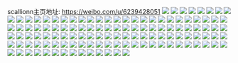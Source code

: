 scallionn主页地址: https://weibo.com/u/6239428051 
![](https://wx4.sinaimg.cn/mw2000/006Og0gjly1h6s0ejmcfmj30u01hcgql.jpg) 
![](https://wx4.sinaimg.cn/mw2000/006Og0gjly1h6nso7dgpnj30u0140wka.jpg) 
![](https://wx4.sinaimg.cn/mw2000/006Og0gjgy1h5fslxopqqj31ei1eiqjt.jpg) 
![](https://wx4.sinaimg.cn/mw2000/006Og0gjgy1h53pvlu1ybj32c0340u0z.jpg) 
![](https://wx4.sinaimg.cn/mw2000/006Og0gjgy1h4i8h3ed9lj31hc0u0qa5.jpg) 
![](https://wx4.sinaimg.cn/mw2000/006Og0gjgy1h4d54rzuolj32c02c0kjl.jpg) 
![](https://wx4.sinaimg.cn/mw2000/006Og0gjgy1h4d54u65x4j32c02c0x6p.jpg) 
![](https://wx4.sinaimg.cn/mw2000/006Og0gjgy1h4d54v5l12j32c02c07wh.jpg) 
![](https://wx4.sinaimg.cn/mw2000/006Og0gjgy1h4d54waud6j32c02c0qv5.jpg) 
![](https://wx4.sinaimg.cn/mw2000/006Og0gjgy1h4d54xxeo0j32c02c0e82.jpg) 
![](https://wx4.sinaimg.cn/mw2000/006Og0gjgy1h47degvxyxj30yi22o7wh.jpg) 
![](https://wx4.sinaimg.cn/mw2000/006Og0gjgy1h47defmup5j30yi22otkc.jpg) 
![](https://wx4.sinaimg.cn/mw2000/006Og0gjgy1h47dehmiiqj30yi22ownp.jpg) 
![](https://wx4.sinaimg.cn/mw2000/006Og0gjgy1h47deihwgzj30yi22o7ds.jpg) 
![](https://wx4.sinaimg.cn/mw2000/006Og0gjgy1h47dej4hu3j30yi22ojxo.jpg) 
![](https://wx4.sinaimg.cn/mw2000/006Og0gjgy1h47dek3jn9j30yi22ownz.jpg) 
![](https://wx4.sinaimg.cn/mw2000/006Og0gjgy1h3yi3kfbb1j30n01dsdtq.jpg) 
![](https://wx4.sinaimg.cn/mw2000/006Og0gjgy1h3yi3lamqqj30n01dsqkh.jpg) 
![](https://wx4.sinaimg.cn/mw2000/006Og0gjgy1h3yi04uq7rj32c02c0u0x.jpg) 
![](https://wx4.sinaimg.cn/mw2000/006Og0gjgy1h3yi0607dej30ms0cpdke.jpg) 
![](https://wx4.sinaimg.cn/mw2000/006Og0gjgy1h3xaipdbxsj30n01dsgqj.jpg) 
![](https://wx4.sinaimg.cn/mw2000/006Og0gjgy1gxb3m77vfsj30tu0tugtp.jpg) 
![](https://wx4.sinaimg.cn/mw2000/006Og0gjgy1gxb3m7r82dj30tu0tu4bw.jpg) 
![](https://wx4.sinaimg.cn/mw2000/006Og0gjgy1gxb3m6ryysj31400u0tt6.jpg) 
![](https://wx4.sinaimg.cn/mw2000/006Og0gjgy1gxb3m8pqsfj32c02c0e82.jpg) 
![](https://wx4.sinaimg.cn/mw2000/006Og0gjgy1gxb3m9z172j31r0340qv5.jpg) 
![](https://wx4.sinaimg.cn/mw2000/006Og0gjgy1gxb3mdt3rbj33401r0kjm.jpg) 
![](https://wx4.sinaimg.cn/mw2000/006Og0gjgy1gxb3mfcf0wj30u01404qp.jpg) 
![](https://wx4.sinaimg.cn/mw2000/006Og0gjgy1gxb3mgk8mxj32c02c01kz.jpg) 
![](https://wx4.sinaimg.cn/mw2000/006Og0gjgy1gxb3mic7yzj32c02c0e83.jpg) 
![](https://wx4.sinaimg.cn/mw2000/006Og0gjgy1gxb3mk09zuj32c02c01ky.jpg) 
![](https://wx4.sinaimg.cn/mw2000/006Og0gjgy1gxb3mlm1woj32c02c07wi.jpg) 
![](https://wx4.sinaimg.cn/mw2000/006Og0gjgy1gxb3mn937pj32c02c0npe.jpg) 
![](https://wx4.sinaimg.cn/mw2000/006Og0gjgy1gxb3molj1lj32c02c01kx.jpg) 
![](https://wx4.sinaimg.cn/mw2000/006Og0gjgy1gxb3mpc24bj30n01dqqde.jpg) 
![](https://wx4.sinaimg.cn/mw2000/006Og0gjgy1gxb3mclzvrj32c92c0npd.jpg) 
![](https://wx4.sinaimg.cn/mw2000/006Og0gjgy1gxb3mppfywj30zk0zk4bt.jpg) 
![](https://wx4.sinaimg.cn/mw2000/006Og0gjgy1gxb3mqk1cvj32c02c0hdt.jpg) 
![](https://wx4.sinaimg.cn/mw2000/006Og0gjgy1gxb3ms1365j32c02c07wi.jpg) 
![](https://wx4.sinaimg.cn/mw2000/006Og0gjgy1gu6lg55t37j31sc1sc7wh.jpg) 
![](https://wx4.sinaimg.cn/mw2000/006Og0gjgy1gu6lg7nxw3j32c02c0qv5.jpg) 
![](https://wx4.sinaimg.cn/mw2000/006Og0gjgy1gqfnfa23b8j30n01ds1l2.jpg) 
![](https://wx4.sinaimg.cn/mw2000/006Og0gjgy1gq5kra74bvj32bc334e8a.jpg) 
![](https://wx4.sinaimg.cn/mw2000/006Og0gjgy1gq5kr6yvnaj3334334npt.jpg) 
![](https://wx4.sinaimg.cn/mw2000/006Og0gjgy1gq5krg1gmoj33343344r1.jpg) 
![](https://wx4.sinaimg.cn/mw2000/006Og0gjgy1gq5kri3sczj32bc3344qu.jpg) 
![](https://wx4.sinaimg.cn/mw2000/006Og0gjgy1gq5krlf5hvj32bc334b2f.jpg) 
![](https://wx4.sinaimg.cn/mw2000/006Og0gjly1golkzr6bnkj32c0340npd.jpg) 
![](https://wx4.sinaimg.cn/mw2000/006Og0gjly1golkzvjywvj32c03407wi.jpg) 
![](https://wx4.sinaimg.cn/mw2000/006Og0gjly1golkzy5n97j31w01w01kx.jpg) 
![](https://wx4.sinaimg.cn/mw2000/006Og0gjly1goll0012htj31w01w0e81.jpg) 
![](https://wx4.sinaimg.cn/mw2000/006Og0gjly1goll01nq97j31w01w0e81.jpg) 
![](https://wx4.sinaimg.cn/mw2000/006Og0gjly1goll038i5hj31w01w04qp.jpg) 
![](https://wx4.sinaimg.cn/mw2000/006Og0gjly1goll04sl24j31w01w04qp.jpg) 
![](https://wx4.sinaimg.cn/mw2000/006Og0gjly1goll069juuj31w01w07wh.jpg) 
![](https://wx4.sinaimg.cn/mw2000/006Og0gjly1golkznegmmj32c03401kx.jpg) 
![](https://wx4.sinaimg.cn/mw2000/006Og0gjly1goca5zdg9uj30n01ds1l1.jpg) 
![](https://wx4.sinaimg.cn/mw2000/006Og0gjly1goa6c2ijjjj30u01hc111.jpg) 
![](https://wx4.sinaimg.cn/mw2000/006Og0gjly1goa6c3ir3cj30yi22owzv.jpg) 
![](https://wx4.sinaimg.cn/mw2000/006Og0gjly1goa6c50lszj30yi22odxr.jpg) 
![](https://wx4.sinaimg.cn/mw2000/006Og0gjly1goa6c1w6xdj30u01hhq7i.jpg) 
![](https://wx4.sinaimg.cn/mw2000/006Og0gjly1goa6c65uixj30ge0t477p.jpg) 
![](https://wx4.sinaimg.cn/mw2000/006Og0gjly1goa6c6itfhj30u01sx7c3.jpg) 
![](https://wx4.sinaimg.cn/mw2000/006Og0gjly1goa6c76atbj30yi22o4ae.jpg) 
![](https://wx4.sinaimg.cn/mw2000/006Og0gjly1goa6c8h58wj30yi22ojwo.jpg) 
![](https://wx4.sinaimg.cn/mw2000/006Og0gjly1goa6c90ay5j30yi22owji.jpg) 
![](https://wx4.sinaimg.cn/mw2000/006Og0gjly1goa6c9lupuj30yi22o16v.jpg) 
![](https://wx4.sinaimg.cn/mw2000/006Og0gjly1goa6ca81q8j30yi22oqci.jpg) 
![](https://wx4.sinaimg.cn/mw2000/006Og0gjly1goa6canh3kj30yi22on1v.jpg) 
![](https://wx4.sinaimg.cn/mw2000/006Og0gjly1goa6cbv5adj30yi22ohdt.jpg) 
![](https://wx4.sinaimg.cn/mw2000/006Og0gjly1goa6cckz4dj30yi22ongo.jpg) 
![](https://wx4.sinaimg.cn/mw2000/006Og0gjly1goa6cdc1lej30yi22on9s.jpg) 
![](https://wx4.sinaimg.cn/mw2000/006Og0gjly1goa6ce1ohej30yi22o12p.jpg) 
![](https://wx4.sinaimg.cn/mw2000/006Og0gjly1goa6cemmx8j30yi22ok54.jpg) 
![](https://wx4.sinaimg.cn/mw2000/006Og0gjly1goa6cf7f2yj30yi22ok5s.jpg) 
![](https://wx4.sinaimg.cn/mw2000/006Og0gjgy1gniswhu1ibj30n01dsnpd.jpg) 
![](https://wx4.sinaimg.cn/mw2000/006Og0gjgy1gniswk9vllj31o01o0e81.jpg) 
![](https://wx4.sinaimg.cn/mw2000/006Og0gjgy1gniswmgo2vj31o0280hdt.jpg) 
![](https://wx4.sinaimg.cn/mw2000/006Og0gjgy1gniswoeorhj31o01o0e81.jpg) 
![](https://wx4.sinaimg.cn/mw2000/006Og0gjgy1gniswdtoyej32c0340x6p.jpg) 
![](https://wx4.sinaimg.cn/mw2000/006Og0gjgy1gnisx4ivkij33402c04qs.jpg) 
![](https://wx4.sinaimg.cn/mw2000/006Og0gjly1glmkalt23vj32bb2bbx6p.jpg) 
![](https://wx4.sinaimg.cn/mw2000/006Og0gjly1glmkamva6dj32bb3327wj.jpg) 
![](https://wx4.sinaimg.cn/mw2000/006Og0gjly1glmkaok4apj32bb2bbb2a.jpg) 
![](https://wx4.sinaimg.cn/mw2000/006Og0gjly1glmkapiq36j31w01w0hdt.jpg) 
![](https://wx4.sinaimg.cn/mw2000/006Og0gjly1glmkas7as4j32bb2bbe88.jpg) 
![](https://wx4.sinaimg.cn/mw2000/006Og0gjly1glmkakv9x1j316o16onag.jpg) 
![](https://wx4.sinaimg.cn/mw2000/006Og0gjly1glij7v5jvqj30n01dsx6r.jpg) 
![](https://wx4.sinaimg.cn/mw2000/006Og0gjly1glij7w938wj30n01dsb29.jpg) 
![](https://wx4.sinaimg.cn/mw2000/006Og0gjly1glij7x48yqj30n01ds1kx.jpg) 
![](https://wx4.sinaimg.cn/mw2000/006Og0gjly1gkvbz5lelnj30u00u07wh.jpg) 
![](https://wx4.sinaimg.cn/mw2000/006Og0gjly1ghuzmzv2xmj30u00u01ke.jpg) 
![](https://wx4.sinaimg.cn/mw2000/006Og0gjly1ghuzmvqh8sj32c02c04qp.jpg) 
![](https://wx4.sinaimg.cn/mw2000/006Og0gjly1ggyfbynak7j30u00u0q96.jpg) 
![](https://wx4.sinaimg.cn/mw2000/006Og0gjly1ggyfbu8wlfj30u00u00vk.jpg) 
![](https://wx4.sinaimg.cn/mw2000/006Og0gjly1ggyfbxjlrmj3280280kjt.jpg) 
![](https://wx4.sinaimg.cn/mw2000/006Og0gjly1ggyfbta6uqj32c02c0u0x.jpg) 
![](https://wx4.sinaimg.cn/mw2000/006Og0gjly1ggyfbz6t1mj30u00u00zb.jpg) 
![](https://wx4.sinaimg.cn/mw2000/006Og0gjly1ggyfc099usj32c02c0npd.jpg) 
![](https://wx4.sinaimg.cn/mw2000/006Og0gjly1ggyfc1dhs5j32c02c0qv5.jpg) 
![](https://wx4.sinaimg.cn/mw2000/006Og0gjly1ggyfc3y0wuj30u00u0ahe.jpg) 
![](https://wx4.sinaimg.cn/mw2000/006Og0gjly1ggyfc2rwn6j32c02c0b1q.jpg) 
![](https://wx4.sinaimg.cn/mw2000/006Og0gjly1ggyfbr0ru6j32c02c0b29.jpg) 
![](https://wx4.sinaimg.cn/mw2000/006Og0gjly1ggn10o9pruj30u013yb29.jpg) 
![](https://wx4.sinaimg.cn/mw2000/006Og0gjly1gfyy51kghqj30tu0tu4qp.jpg) 
![](https://wx4.sinaimg.cn/mw2000/006Og0gjly1gfyy5hs75lj30tu0tuqk3.jpg) 
![](https://wx4.sinaimg.cn/mw2000/006Og0gjly1gfqv6u9qapj32c02c04qp.jpg) 
![](https://wx4.sinaimg.cn/mw2000/006Og0gjly1gfqv6wzsf2j32c02c0e81.jpg) 
![](https://wx4.sinaimg.cn/mw2000/006Og0gjly1gfqv6zbawnj32c02c04qp.jpg) 
![](https://wx4.sinaimg.cn/mw2000/006Og0gjly1gfqv6rl7a6j32c02c0quh.jpg) 
![](https://wx4.sinaimg.cn/mw2000/006Og0gjly1gfqlnjgv4lj31o01o0qv5.jpg) 
![](https://wx4.sinaimg.cn/mw2000/006Og0gjly1gfqln1fpckj30n00n0djt.jpg) 
![](https://wx4.sinaimg.cn/mw2000/006Og0gjly1gfqln34tg1j31o01o0nms.jpg) 
![](https://wx4.sinaimg.cn/mw2000/006Og0gjly1gfqln44wlkj32062o8dxc.jpg) 
![](https://wx4.sinaimg.cn/mw2000/006Og0gjly1gfqlnl8sloj31o01o01fw.jpg) 
![](https://wx4.sinaimg.cn/mw2000/006Og0gjly1gfqlq3guqnj32c02c0tqv.jpg) 
![](https://wx4.sinaimg.cn/mw2000/006Og0gjly1gfnijht5zrj30u00u01kx.jpg) 
![](https://wx4.sinaimg.cn/mw2000/006Og0gjly1gfnijlp0eij30u00u07wh.jpg) 
![](https://wx4.sinaimg.cn/mw2000/006Og0gjly1gfnijv0y6fj30u00u07wh.jpg) 
![](https://wx4.sinaimg.cn/mw2000/006Og0gjly1ge06wb728mj32yo2801l7.jpg) 
![](https://wx4.sinaimg.cn/mw2000/006Og0gjly1ge06vx1f1jj32yo2804qz.jpg) 
![](https://wx4.sinaimg.cn/mw2000/006Og0gjly1ge06wgxpc6j32yo2804qz.jpg) 
